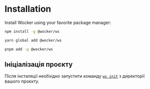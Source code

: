 # Installation

Install Wocker using your favorite package manager:

<codeblock storageKey="package-manager">

```bash title="npm"
npm install -g @wocker/ws
```

```bash title="yarn"
yarn global add @wocker/ws
```

```bash title="pnpm"
pnpm add -g @wocker/ws
```

</codeblock>


## Ініціалізація проєкту

Після інсталяції необхідно запустити команду [``ws init``](/docs/project/init) з директорії вашого проєкту.




